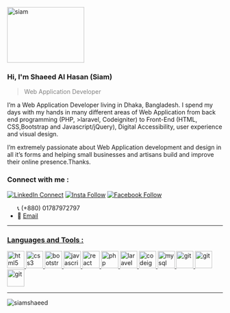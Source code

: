 <a href="https://cutt.ly/DhYtmQC">
  <img src="https://cutt.ly/DhYtmQC" alt="siam" width="180" height="130">
</a>

<h3 >Hi, I'm Shaeed Al Hasan (Siam)</h3>

<blockquote>
<p style="color:gray">Web Application Developer</p>
</blockquote>

<p>
I’m a Web Application Developer living in Dhaka, Bangladesh. I spend my days with my hands in many different areas of Web Application from back end programming (PHP, >laravel, Codeigniter) to Front-End (HTML, CSS,Bootstrap and Javascript/jQuery), Digital Accessibility, user experience and visual design.

I’m extremely passionate about Web Application development and design in all it’s forms and helping small businesses and artisans build and improve their online presence.Thanks.
</p>


<h3 align="left" >Connect with me :</h3>


<p><a href="https://www.linkedin.com/in/siamshaeed" rel="nofollow"><img src="https://camo.githubusercontent.com/a0182f84f3e188a2e03f07520e29be1eccdd96e4182adcb829c8f1633354bba6/68747470733a2f2f696d672e736869656c64732e696f2f62616467652f2532302d436f6e6e6563742d626c61636b3f636f6c6f723d313431373141266c6162656c436f6c6f723d323132313231266c6f676f3d6c696e6b6564696e266c6f676f436f6c6f723d666666666666" alt="LinkedIn Connect" data-canonical-src="https://img.shields.io/badge/%20-Connect-black?color=14171A&amp;labelColor=212121&amp;logo=linkedin&amp;logoColor=ffffff" style="max-width:100%;"></a>  
<a href="https://www.instagram.com/siamshaeed" rel="nofollow"><img src="https://camo.githubusercontent.com/f4ef781b4437f119cfde069296b1319a35548c5e9499bf5625b1be0bbf1bae36/68747470733a2f2f696d672e736869656c64732e696f2f62616467652f2532302d466f6c6c6f772d626c61636b3f636f6c6f723d313431373141266c6162656c436f6c6f723d643831623630266c6f676f3d696e7374616772616d266c6f676f436f6c6f723d666666666666" alt="Insta Follow" data-canonical-src="https://img.shields.io/badge/%20-Follow-black?color=14171A&amp;labelColor=d81b60&amp;logo=instagram&amp;logoColor=ffffff" style="max-width:100%;"></a>   
<a href="https://www.facebook.com/siamshaeed" rel="nofollow"><img src="https://camo.githubusercontent.com/47b65ed813d3718fef3d9836c912030ad840e4687c9ea6ef5615f4bc25dee989/68747470733a2f2f696d672e736869656c64732e696f2f62616467652f2532302d436f6e6e6563742d626c61636b3f636f6c6f723d313431373141266c6162656c436f6c6f723d313937366432266c6f676f3d66616365626f6f6b266c6f676f436f6c6f723d666666666666" alt="Facebook Follow" data-canonical-src="https://img.shields.io/badge/%20-Connect-black?color=14171A&amp;labelColor=1976d2&amp;logo=facebook&amp;logoColor=ffffff" style="max-width:100%;"></a></p>

<ul>
<li style="list-style : none"><g-emoji class="g-emoji" alias="telephone_receiver" fallback-src="https://github.githubassets.com/images/icons/emoji/unicode/1f4de.png">📞</g-emoji> (+880) 01787972797</li>
<li><g-emoji class="g-emoji" alias="love_letter" fallback-src="https://github.githubassets.com/images/icons/emoji/unicode/1f48c.png">💌</g-emoji> <a href="mailto:siamshaeed@gmail.com">Email</a></li>
</ul>

<hr> </hr>

<h3 align="left"><u>Languages and Tools :</u></h3>
<p align="left">
<a href="https://www.w3.org/html/" target="_blank"> <img src="https://devicons.github.io/devicon/devicon.git/icons/html5/html5-original-wordmark.svg" alt="html5" width="40" height="40"/> </a> 
<a href="https://www.w3schools.com/css/" target="_blank"> <img src="https://devicons.github.io/devicon/devicon.git/icons/css3/css3-original-wordmark.svg" alt="css3" width="40" height="40"/> </a>
<a href="https://getbootstrap.com" target="_blank"> <img src="https://devicons.github.io/devicon/devicon.git/icons/bootstrap/bootstrap-plain.svg" alt="bootstrap" width="40" height="40"/> </a> 
<a href="https://developer.mozilla.org/en-US/docs/Web/JavaScript" target="_blank"> <img src="https://devicons.github.io/devicon/devicon.git/icons/javascript/javascript-original.svg" alt="javascript" width="40" height="40"/> </a>
<a href="https://reactjs.org/" target="_blank"> <img src="https://devicons.github.io/devicon/devicon.git/icons/react/react-original-wordmark.svg" alt="react" width="40" height="40"/> </a>
<a href="https://www.php.net" target="_blank"> <img src="https://devicons.github.io/devicon/devicon.git/icons/php/php-original.svg" alt="php" width="40" height="40"/> </a>
<a href="https://laravel.com/" target="_blank"> <img src="https://devicons.github.io/devicon/devicon.git/icons/laravel/laravel-plain-wordmark.svg" alt="laravel" width="40" height="40"/> </a>
<a href="https://codeigniter.com" target="_blank"> <img src="https://cdn.worldvectorlogo.com/logos/codeigniter.svg" alt="codeigniter" width="40" height="40"/> </a>
<a href="https://www.mysql.com/" target="_blank"> <img src="https://devicons.github.io/devicon/devicon.git/icons/mysql/mysql-original-wordmark.svg" alt="mysql" width="40" height="40"/> </a>
<a href="https://git-scm.com/" target="_blank"> <img src="https://www.vectorlogo.zone/logos/git-scm/git-scm-icon.svg" alt="git" width="40" height="40"/> </a> 
<a href="https://wordpress.org/" target="_blank"> <img src="https://www.vectorlogo.zone/logos/wordpress/wordpress-icon.svg" alt="git" width="40" height="40"/> </a> 
<a href="http://github.com/" target="_blank"> <img src="https://www.vectorlogo.zone/logos/github/github-icon.svg" alt="git" width="40" height="40"/> </a> 

<hr> </hr>

<p><img align="left" src="https://github-readme-stats.vercel.app/api/top-langs?username=siamshaeed&show_icons=true&locale=en&layout=compact" alt="siamshaeed" /></p>

